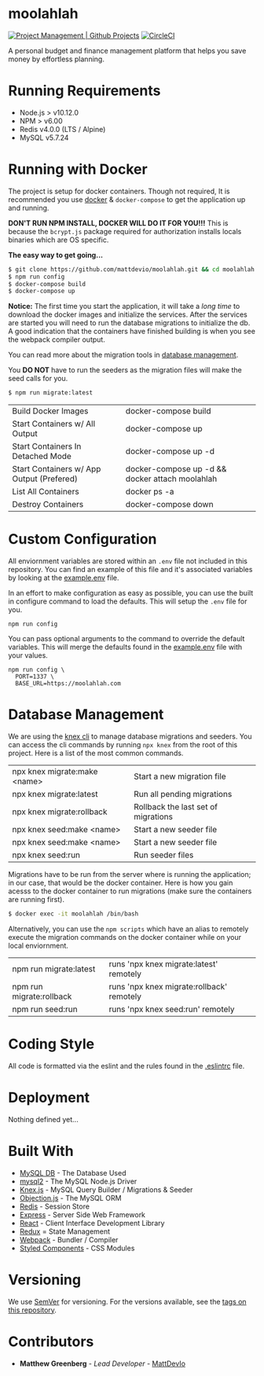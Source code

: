 moolahlah
=========

[![Project Management | Github Projects](https://img.shields.io/badge/pm-github-orange.svg)](https://github.com/mattdevio/moolahlah/projects/3) [![CircleCI](https://circleci.com/gh/mattdevio/moolahlah.svg?style=svg)](https://circleci.com/gh/mattdevio/moolahlah)

A personal budget and finance management platform that helps you save money by effortless planning.

Running Requirements
====================

+ Node.js > v10.12.0
+ NPM > v6.00
+ Redis v4.0.0 (LTS / Alpine)
+ MySQL v5.7.24

Running with Docker
===================

The project is setup for docker containers. Though not required, It is recommended you use [docker](https://www.docker.com) & `docker-compose` to get the application up and running.

**DON'T RUN NPM INSTALL, DOCKER WILL DO IT FOR YOU!!!**
This is because the `bcrypt.js` package required for authorization installs locals binaries which are OS specific.

**The easy way to get going...**

```bash
$ git clone https://github.com/mattdevio/moolahlah.git && cd moolahlah
$ npm run config
$ docker-compose build
$ docker-compose up
```

**Notice:** The first time you start the application, it will take a _long time_ to download the docker images and initialize the services. After the services are started you will need to run the database migrations to initialize the db. A good indication that the containers have finished building is when you see the webpack compiler output.

You can read more about the migration tools in [database management](#database_management).

You **DO NOT** have to run the seeders as the migration files will make the seed calls for you.

```bash
$ npm run migrate:latest
```

<table>
  <tr>
    <td>Build Docker Images</td>
    <td>docker-compose build</td>
  </tr>
  <tr>
    <td>Start Containers w/ All Output</td>
    <td>docker-compose up</td>
  </tr>
  <tr>
    <td>Start Containers In Detached Mode</td>
    <td>docker-compose up -d</td>
  </tr>
  <tr>
    <td>Start Containers w/ App Output (Prefered)</td>
    <td>docker-compose up -d && docker attach moolahlah</td>
  </tr>
  <tr>
    <td>List All Containers</td>
    <td>docker ps -a</td>
  </tr>
  <tr>
    <td>Destroy Containers</td>
    <td>docker-compose down</td>
  </tr>
</table>

Custom Configuration
====================

All enviornment variables are stored within an `.env` file not included in this repository. You can find an example of this file and it's associated variables by looking at the [example.env](/example.env) file.

In an effort to make configuration as easy as possible, you can use the built in configure command to load the defaults. This will setup the `.env` file for you.

```
npm run config
```

You can pass optional arguments to the command to override the default variables. This will merge the defaults found in the [example.env](/example.env) file with your values.

```
npm run config \
  PORT=1337 \
  BASE_URL=https://moolahlah.com
```

Database Management
===================

We are using the [knex cli](https://knexjs.org/#Migrations-CLI) to manage database migrations and seeders. You can access the cli commands by running `npx knex` from the root of this project. Here is a list of the most common commands.

<table>
  <tr>
    <td>npx knex migrate:make &lt;name&gt;</td>
    <td>Start a new migration file</td>
  </tr>
  <tr>
    <td>npx knex migrate:latest</td>
    <td>Run all pending migrations</td>
  </tr>
  <tr>
    <td>npx knex migrate:rollback</td>
    <td>Rollback the last set of migrations</td>
  </tr>
  <tr>
    <td>npx knex seed:make &lt;name&gt;</td>
    <td>Start a new seeder file</td>
  </tr>
  <tr>
    <td>npx knex seed:make &lt;name&gt;</td>
    <td>Start a new seeder file</td>
  </tr>
  <tr>
    <td>npx knex seed:run</td>
    <td>Run seeder files</td>
  </tr>
</table>

Migrations have to be run from the server where is running the application; in our case, that would be the docker container. Here is how you gain acesss to the docker container to run migrations (make sure the containers are running first).

```bash
$ docker exec -it moolahlah /bin/bash
```

Alternatively, you can use the `npm scripts` which have an alias to remotely execute the migration commands on the docker container while on your local enviornment.

<table>
  <tr>
    <td>npm run migrate:latest</td>
    <td>runs 'npx knex migrate:latest' remotely</td>
  </td>
  <tr>
    <td>npm run migrate:rollback</td>
    <td>runs 'npx knex migrate:rollback' remotely</td>
  </td>
  <tr>
    <td>npm run seed:run</td>
    <td>runs 'npx knex seed:run' remotely</td>
  </td>
</table>

Coding Style
============

All code is formatted via the eslint and the rules found in the [.eslintrc](/.eslintrc.js) file.

Deployment
==========

Nothing defined yet...

Built With
==========

* [MySQL DB](https://dev.mysql.com/doc/) - The Database Used
* [mysql2](https://www.npmjs.com/package/mysql2) - The MySQL Node.js Driver
* [Knex.js](https://knexjs.org/) - MySQL Query Builder / Migrations & Seeder
* [Objection.js](https://vincit.github.io/objection.js/) - The MySQL ORM
* [Redis](https://redis.io/) - Session Store
* [Express](https://expressjs.com/en/4x/api.html) - Server Side Web Framework
* [React](https://reactjs.org/docs/) - Client Interface Development Library
* [Redux](https://redux.js.org/) = State Management
* [Webpack](https://webpack.js.org/concepts/) - Bundler / Compiler
* [Styled Components](https://www.styled-components.com/docs/basics) - CSS Modules

Versioning
==========

We use [SemVer](http://semver.org/) for versioning. For the versions available, see the [tags on this repository](https://github.com/your/project/tags).

Contributors
============

* **Matthew Greenberg** - *Lead Developer* - [MattDevIo](https://github.com/mattdevio)
